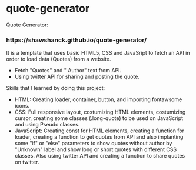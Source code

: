 # quote-generator
Quote Generator:

<h3>https://shawshanck.github.io/quote-generator/</h3>

It is a template that uses basic HTML5, CSS and JavaSript to fetch an API in order to load data (Quotes) from a website.

* Fetch "Quotes" and " Author" text from API.
* Using twitter API for sharing and posting the quote.

Skills that I learned by doing this project:

* HTML: Creating loader, container, button, and importing fontawsome icons.
* CSS: Full responsive layout, costumizing HTML elements, costumizing cursor, creating some classes (.long-quote) to be used on JavaScript and using Pseudo classes.
* JavaScript: Creating const for HTML elements, creating a function for loader, creating a function to get quotes from API and also implanting some "if" or "else" parameters to show quotes without author by "Unknown" label and show long or short quotes with different CSS classes. Also using twitter API and creating a function to share quotes on twitter.
